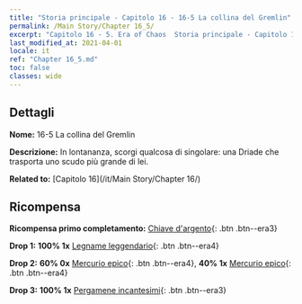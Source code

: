```yaml
---
title: "Storia principale - Capitolo 16 - 16-5 La collina del Gremlin"
permalink: /Main Story/Chapter 16_5/
excerpt: "Capitolo 16 - 5. Era of Chaos  Storia principale - Capitolo 16_5. 16-5 La collina del Gremlin"
last_modified_at: 2021-04-01
locale: it
ref: "Chapter 16_5.md"
toc: false
classes: wide
---
```


## Dettagli

 **Nome:** 16-5 La collina del Gremlin

 **Descrizione:** In lontananza, scorgi qualcosa di singolare: una Driade che trasporta uno scudo più grande di lei.

 **Related to:** [Capitolo 16](/it/Main Story/Chapter 16/)

## Ricompensa

 **Ricompensa primo completamento:** [Chiave d'argento](/it/Items/con_693/){: .btn .btn--era3}

 **Drop 1:** **100% 1x** [Legname leggendario](/it/Items/mat_55/){: .btn .btn--era4}

 **Drop 2:** **60% 0x** [Mercurio epico](/it/Items/mat_49/){: .btn .btn--era4}, **40% 1x** [Mercurio epico](/it/Items/mat_49/){: .btn .btn--era4}

 **Drop 3:** **100% 1x** [Pergamene incantesimi](/it/Items/con_694/){: .btn .btn--era3}

